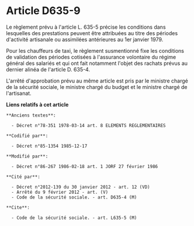 # Article D635-9

Le règlement prévu à l'article L. 635-5 précise les conditions dans lesquelles des prestations peuvent être attribuées au
titre des périodes d'activité artisanale ou assimilées antérieures au 1er janvier 1979. 

Pour les chauffeurs de taxi, le règlement susmentionné fixe les conditions de validation des périodes cotisées à l'assurance
volontaire du régime général des salariés et qui ont fait notamment l'objet des rachats prévus au dernier alinéa de l'article
D. 635-4.

L'arrêté d'approbation prévu au même article est pris par le ministre chargé de la sécurité sociale, le ministre chargé du
budget et le ministre chargé de l'artisanat.

**Liens relatifs à cet article**

	**Anciens textes**:

	  - Décret n°78-351 1978-03-14 art. 8 ELEMENTS REGLEMENTAIRES

	**Codifié par**:

	  - Décret n°85-1354 1985-12-17

	**Modifié par**:

	  - Décret n°86-267 1986-02-18 art. 1 JORF 27 février 1986

	**Cité par**:

	  - Décret n°2012-139 du 30 janvier 2012 - art. 12 (VD)
	  - Arrêté du 9 février 2012 - art. (V)
	  - Code de la sécurité sociale. - art. D635-4 (M)

	**Cite**:

	  - Code de la sécurité sociale. - art. L635-5 (M)
